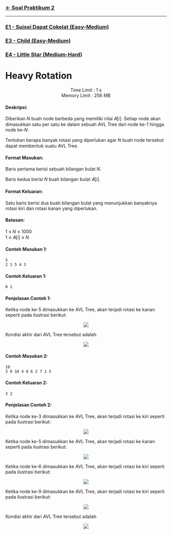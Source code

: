 ### [← Soal Praktikum 2](../../)
<hr />

### [E1 - Suisei Dapat Cokelat (Easy-Medium)](../prob-E1)
### [E3 - Child (Easy-Medium)](../prob-E3)
### [E4 - Little Star (Medium-Hard)](../prob-E4)
# Heavy Rotation
<p align="center">
  Time Limit : 1 s<br>
  Memory Limit : 256 MB
</p>

#### Deskripsi: 
Diberikan 𝑁 buah node berbeda yang memiliki nilai 𝐴[𝑖]. Setiap node akan dimasukkan satu per satu ke dalam sebuah AVL Tree dari node ke-1 hingga node ke-𝑁.

Tentukan berapa banyak rotasi yang diperlukan agar 𝑁 buah node tersebut dapat membentuk suatu AVL Tree.

#### Format Masukan:
Baris pertama berisi sebuah bilangan bulat 𝑁.

Baris kedua berisi 𝑁 buah bilangan bulat 𝐴[𝑖].

#### Format Keluaran:
Satu baris berisi dua buah bilangan bulat yang menunjukkan banyaknya rotasi kiri dan rotasi kanan yang diperlukan.

#### Batasan:
1 ≤ 𝑁 ≤ 1000 <br>
1 ≤ 𝐴[𝑖] ≤ 𝑁

#### Contoh Masukan 1:
```
5
2 1 5 4 3
```

#### Contoh Keluaran 1:
```
0 1
```

#### Penjelasan Contoh 1:
Ketika node ke-5 dimasukkan ke AVL Tree, akan terjadi rotasi ke kanan seperti pada ilustrasi berikut:
<p align="center">
  <img src="https://github.com/kaylanFairuz/Archive/assets/162039500/7c8b20e7-2876-4bb2-adb1-ff24e4a819ab"/>
</p>

Kondisi akhir dari AVL Tree tersebut adalah
<p align="center">
  <img src="https://github.com/kaylanFairuz/Archive/assets/162039500/ab50a437-7371-4a8e-b083-2b8e6b12791c"/>
</p>

#### Contoh Masukan 2:
```
10
3 9 10 4 8 6 2 7 1 5
```

#### Contoh Keluaran 2:
```
3 2
```

#### Penjelasan Contoh 2:
Ketika node ke-3 dimasukkan ke AVL Tree, akan terjadi rotasi ke kiri seperti pada ilustrasi berikut:
<p align="center">
  <img src="https://github.com/kaylanFairuz/Archive/assets/162039500/9c3a5921-e6bf-4129-89c6-1ee14fc35dab"/>
</p>

Ketika node ke-5 dimasukkan ke AVL Tree, akan terjadi rotasi ke kanan seperti pada ilustrasi berikut:
<p align="center">
  <img src="https://github.com/kaylanFairuz/Archive/assets/162039500/e950a149-0e2d-4ad4-ab08-d22791ab3b21"/>
</p>

Ketika node ke-6 dimasukkan ke AVL Tree, akan terjadi rotasi ke kiri seperti pada ilustrasi berikut:
<p align="center">
  <img src="https://github.com/kaylanFairuz/Archive/assets/162039500/a3a2c913-f240-40ff-911a-92ce6c1daabc"/>
</p>

Ketika node ke-9 dimasukkan ke AVL Tree, akan terjadi rotasi ke kiri seperti pada ilustrasi berikut:
<p align="center">
  <img src="https://github.com/kaylanFairuz/Archive/assets/162039500/2c329dda-4f65-48ba-8b2a-3ffca9188b1d"/>
</p>

Kondisi akhir dari AVL Tree tersebut adalah
<p align="center">
  <img src="https://github.com/kaylanFairuz/Archive/assets/162039500/855bd216-c994-428c-8989-733bbe5ad100"/>
</p>
